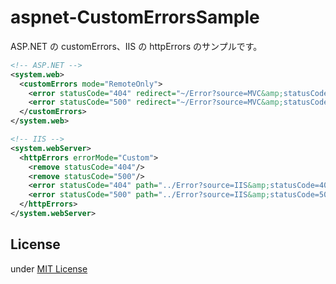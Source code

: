 aspnet-CustomErrorsSample
=========================

ASP.NET の customErrors、IIS の httpErrors のサンプルです。

```xml
<!-- ASP.NET -->
<system.web>
  <customErrors mode="RemoteOnly">
    <error statusCode="404" redirect="~/Error?source=MVC&amp;statusCode=404"/>
    <error statusCode="500" redirect="~/Error?source=MVC&amp;statusCode=500"/>
  </customErrors>
</system.web>
```
```xml
<!-- IIS -->
<system.webServer>
  <httpErrors errorMode="Custom">
    <remove statusCode="404"/>
    <remove statusCode="500"/>
    <error statusCode="404" path="../Error?source=IIS&amp;statusCode=404" responseMode="Redirect"/>
    <error statusCode="500" path="../Error?source=IIS&amp;statusCode=500" responseMode="Redirect"/>
  </httpErrors>
</system.webServer>
```

License
-------
under [MIT License](http://opensource.org/licenses/MIT)
